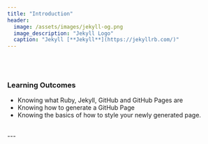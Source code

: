 ```yaml
---
title: "Introduction"
header:
  image: /assets/images/jekyll-og.png
  image_description: "Jekyll Logo"
  caption: "Jekyll [**Jekyll**](https://jekyllrb.com/)"
---
```


<!--more-->
<br><br>
### Learning Outcomes

* Knowing what Ruby, Jekyll, GitHub and GitHub Pages are
* Knowing how to generate a GitHub Page
* Knowing the basics of how to style your newly generated page.
<br>
---

<!--
## Further reading



add some day
-->
